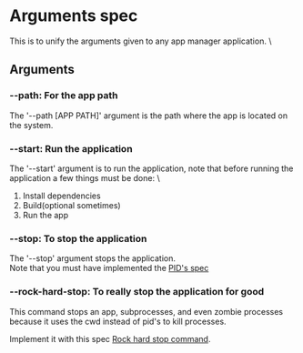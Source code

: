 # Arguments spec

This is to unify the arguments given to any app manager application. \

## Arguments

### --path: For the app path

The '--path \[APP PATH\]' argument is the path where the app is located on the system.

### --start: Run the application

The '--start' argument is to run the application, note that before running the \
application a few things must be done: \
1. Install dependencies
2. Build(optional sometimes)
3. Run the app

### --stop: To stop the application

The '--stop' argument stops the application. \
Note that you must have implemented the [PID's spec](./Pids.md)

### --rock-hard-stop: To really stop the application for good

This command stops an app, subprocesses, and even zombie processes because
it uses the cwd instead of pid's to kill processes.

Implement it with this spec [Rock hard stop command](./RockHardStopCommand.md).
